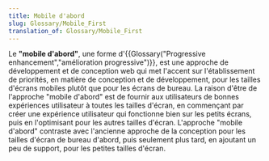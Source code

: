 ```yaml
---
title: Mobile d'abord
slug: Glossary/Mobile_First
translation_of: Glossary/Mobile_First
---
```


Le **"mobile d'abord"**, une forme d'{{Glossary("Progressive enhancement","amélioration progressive")}}, est une approche de développement et de conception web qui met l'accent sur l'établissement de priorités, en matière de conception et de développement, pour les tailles d'écrans mobiles plutôt que pour les écrans de bureau. La raison d'être de l'approche "mobile d'abord" est de fournir aux utilisateurs de bonnes expériences utilisateur à toutes les tailles d'écran, en commençant par créer une expérience utilisateur qui fonctionne bien sur les petits écrans, puis en l'optimisant pour les autres tailles d'écran. L'approche "mobile d'abord" contraste avec l'ancienne approche de la conception pour les tailles d'écran de bureau d'abord, puis seulement plus tard, en ajoutant un peu de support, pour les petites tailles d'écran.

